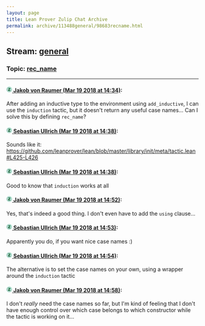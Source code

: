 ```yaml
---
layout: page
title: Lean Prover Zulip Chat Archive 
permalink: archive/113488general/98683recname.html
---
```


## Stream: [general](index.html)
### Topic: [rec_name](98683recname.html)

---

#### [![Click to go to Zulip](../../assets/img/zulip2.png) Jakob von Raumer (Mar 19 2018 at 14:34)](https://leanprover.zulipchat.com/#narrow/stream/113488-general/topic/rec_name/near/123916531):
After adding an inductive type to the environment using `add_inductive`, I can use the `induction` tactic, but it doesn't return any useful case names... Can I solve this by defining `rec_name`?

#### [![Click to go to Zulip](../../assets/img/zulip2.png) Sebastian Ullrich (Mar 19 2018 at 14:38)](https://leanprover.zulipchat.com/#narrow/stream/113488-general/topic/rec_name/near/123916665):
Sounds like it: https://github.com/leanprover/lean/blob/master/library/init/meta/tactic.lean#L425-L426

#### [![Click to go to Zulip](../../assets/img/zulip2.png) Sebastian Ullrich (Mar 19 2018 at 14:38)](https://leanprover.zulipchat.com/#narrow/stream/113488-general/topic/rec_name/near/123916666):
Good to know that `induction` works at all

#### [![Click to go to Zulip](../../assets/img/zulip2.png) Jakob von Raumer (Mar 19 2018 at 14:52)](https://leanprover.zulipchat.com/#narrow/stream/113488-general/topic/rec_name/near/123917223):
Yes, that's indeed a good thing. I don't even have to add the `using` clause...

#### [![Click to go to Zulip](../../assets/img/zulip2.png) Sebastian Ullrich (Mar 19 2018 at 14:53)](https://leanprover.zulipchat.com/#narrow/stream/113488-general/topic/rec_name/near/123917266):
Apparently you do, if you want nice case names :)

#### [![Click to go to Zulip](../../assets/img/zulip2.png) Sebastian Ullrich (Mar 19 2018 at 14:54)](https://leanprover.zulipchat.com/#narrow/stream/113488-general/topic/rec_name/near/123917320):
The alternative is to set the case names on your own, using a wrapper around the `induction` tactic

#### [![Click to go to Zulip](../../assets/img/zulip2.png) Jakob von Raumer (Mar 19 2018 at 14:58)](https://leanprover.zulipchat.com/#narrow/stream/113488-general/topic/rec_name/near/123917471):
I don't _really_ need the case names so far, but I'm kind of feeling that I don't have enough control over which case belongs to which constructor while the tactic is working on it...

